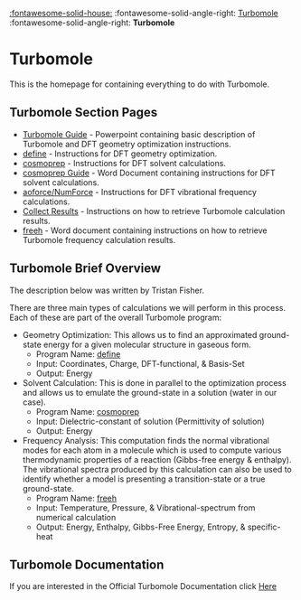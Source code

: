 [:fontawesome-solid-house:](../index.md) :fontawesome-solid-angle-right: [Turbomole](index.md) :fontawesome-solid-angle-right: **Turbomole**
# Turbomole

This is the homepage for containing everything to do with Turbomole. 

## Turbomole Section Pages

* [Turbomole Guide](guide_ppt.md) - Powerpoint containing basic description of Turbomole and DFT geometry optimization instructions.
* [define](define.md) - Instructions for DFT geometry optimization.
* [cosmoprep](cosmoprep.md) - Instructions for DFT solvent calculations.
* [cosmoprep Guide](cosmo_docx.md) - Word Document containing instructions for DFT solvent calculations.
* [aoforce/NumForce](frequency.md) - Instructions for DFT vibrational frequency calculations.
* [Collect Results](collect_results.md) - Instructions on how to retrieve Turbomole calculation results.
* [freeh](frequency_docx.md) - Word document containing instructions on how to retrieve Turbomole frequency calculation results.

## Turbomole Brief Overview
The description below was written by Tristan Fisher.

There are three main types of calculations we will perform in this process. Each of these are part of the overall Turbomole program: 

* Geometry Optimization: This allows us to find an approximated ground-state energy for a given molecular structure in gaseous form.  
    * Program Name: [define](define.md) 
    * Input: Coordinates, Charge, DFT-functional, & Basis-Set 
    * Output: Energy 
* Solvent Calculation: This is done in parallel to the optimization process and allows us to emulate the ground-state in a solution (water in our case). 
    * Program Name: [cosmoprep](cosmoprep.md) 
    * Input: Dielectric-constant of solution (Permittivity of solution)  
    * Output: Energy 
* Frequency Analysis: This computation finds the normal vibrational modes for each atom in a molecule which is used to compute various thermodynamic properties of a reaction (Gibbs-free energy & enthalpy). The vibrational spectra produced by this calculation can also be used to identify whether a model is presenting a transition-state or a true ground-state.  
    * Program Name: [freeh](frequency.md) 
    * Input: Temperature, Pressure, & Vibrational-spectrum from numerical calculation 
    * Output: Energy, Enthalpy, Gibbs-Free Energy, Entropy, & specific-heat 

## Turbomole Documentation

If you are interested in the Official Turbomole Documentation click [Here](https://www.turbomole.org/turbomole/turbomole-documentation/)